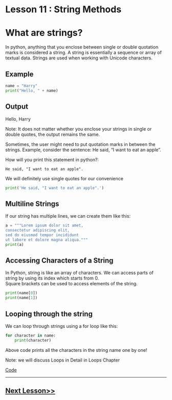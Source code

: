 # Lesson 11 :  String Methods

# What are strings?
In python, anything that you enclose between single or double quotation marks is considered a string. A string is essentially a sequence or array of textual data. Strings are used when working with Unicode characters. 

## Example
```python
name = "Harry"
print("Hello, " + name)
```

## Output
Hello, Harry

Note: It does not matter whether you enclose your strings in single or double quotes, the output remains the same. 

Sometimes, the user might need to put quotation marks in between the strings. Example, consider the sentence: He said, “I want to eat an apple”.

How will you print this statement in python?: 

```He said, "I want to eat an apple".```

We will definitely use single quotes for our convenience

```python
print('He said, "I want to eat an apple".')
```

## Multiline Strings
If our string has multiple lines, we can create them like this: 

```python 
a = """Lorem ipsum dolor sit amet,
consectetur adipiscing elit,
sed do eiusmod tempor incididunt
ut labore et dolore magna aliqua."""
print(a)
```

## Accessing Characters of a String
In Python, string is like an array of characters. We can access parts of string by using its index which starts from 0.\
Square brackets can be used to access elements of the string.

```python 
print(name[0])
print(name[1])

```

## Looping through the string
We can loop through strings using a for loop like this: 

```python
for character in name:
    print(character)
```

Above code prints all the characters in the string name one by one!

Note: we will discuss Loops in Detail in Loops Chapter

[Code](https://github.com/sheikh92areeb/learn-python/tree/main/Lesson-011/main.py)

---

## [Next Lesson>>](https://github.com/sheikh92areeb/learn-python/tree/main/Lesson-012)